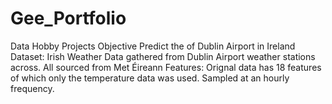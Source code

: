 # Gee_Portfolio
Data Hobby Projects
Objective Predict the of Dublin Airport in Ireland
Dataset: Irish Weather Data gathered from Dublin Airport weather stations across. All sourced from Met Éireann
Features: Orignal data has 18 features of which only the temperature data was used. Sampled at an hourly frequency.
